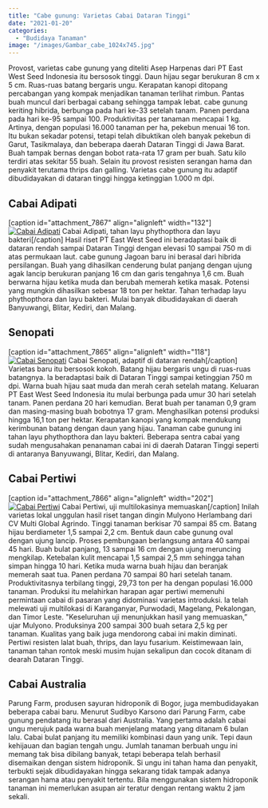 ```yaml
---
title: "Cabe gunung: Varietas Cabai Dataran Tinggi"
date: "2021-01-20"
categories: 
  - "Budidaya Tanaman"
image: "/images/Gambar_cabe_1024x745.jpg"
---
```


Provost, varietas cabe gunung yang diteliti Asep Harpenas dari PT East West Seed Indonesia itu bersosok tinggi. Daun hijau segar berukuran 8 cm x 5 cm. Ruas-ruas batang bergaris ungu. Kerapatan kanopi ditopang percabangan yang kompak menjadikan tanaman terlihat rimbun. Pantas buah muncul dari berbagai cabang sehingga tampak lebat. cabe gunung keriting hibrida, berbunga pada hari ke-33 setelah tanam. Panen perdana pada hari ke-95 sampai 100. Produktivitas per tanaman mencapai 1 kg. Artinya, dengan populasi 16.000 tanaman per ha, pekebun menuai 16 ton. Itu bukan sekadar potensi, tetapi telah dibuktikan oleh banyak pekebun di Garut, Tasikmalaya, dan beberapa daerah Dataran Tinggi di Jawa Barat. Buah tampak bernas dengan bobot rata-rata 17 gram per buah. Satu kilo terdiri atas sekitar 55 buah. Selain itu provost resisten serangan hama dan penyakit terutama thrips dan galling. Varietas cabe gunung itu adaptif dibudidayakan di dataran tinggi hingga ketinggian 1.000 m dpi.

## Cabai Adipati

\[caption id="attachment\_7867" align="alignleft" width="132"\][![Cabai Adipati](/images/Gambar_cabe_adipati_637x768.jpg)](http://localhost/mitra/wp-content/uploads/2021/01/Gambar_cabe_adipati_637x768.jpg) Cabai Adipati, tahan layu phythopthora dan layu bakteri\[/caption\] Hasil riset PT East West Seed ini beradaptasi baik di dataran rendah sampai Dataran Tinggi dengan elevasi 10 sampai 750 m di atas permukaan laut. cabe gunung Jagoan baru ini berasal dari hibrida persilangan. Buah yang dihasilkan cenderung bulat panjang dengan ujung agak lancip berukuran panjang 16 cm dan garis tengahnya 1,6 cm. Buah berwarna hijau ketika muda dan berubah memerah ketika masak. Potensi yang mungkin dihasilkan sebesar 18 ton per hektar. Tahan terhadap layu phythopthora dan layu bakteri. Mulai banyak dibudidayakan di daerah Banyuwangi, Blitar, Kediri, dan Malang.

## Senopati

\[caption id="attachment\_7865" align="alignleft" width="118"\][![Cabai Senopati](/images/Gambar_cabe_senopati_518x768.jpg)](http://localhost/mitra/wp-content/uploads/2021/01/Gambar_cabe_senopati_518x768.jpg) Cabai Senopati, adaptif di dataran rendah\[/caption\] Varietas baru itu bersosok kokoh. Batang hijau bergaris ungu di ruas-ruas batangnya. Ia beradaptasi baik di Dataran Tinggi sampai ketinggian 750 m dpi. Warna buah hijau saat muda dan merah cerah setelah matang. Keluaran PT East West Seed Indonesia itu mulai berbunga pada umur 30 hari setelah tanam. Panen perdana 20 hari kemudian. Berat buah per tanaman 0,9 gram dan masing-masing buah bobotnya 17 gram. Menghasilkan potensi produksi hingga 16,1 ton per hektar. Kerapatan kanopi yang kompak mendukung kerimbunan batang dengan daun yang hijau. Tanaman cabe gunung ini tahan layu phythopthora dan layu bakteri. Beberapa sentra cabai yang sudah mengusahakan penanaman cabai ini di daerah Dataran Tinggi seperti di antaranya Banyuwangi, Blitar, Kediri, dan Malang.

## Cabai Pertiwi

\[caption id="attachment\_7866" align="alignleft" width="202"\][![Cabai Pertiwi](/images/Gambar_cabe_pertiwi_731x768.jpg)](http://localhost/mitra/wp-content/uploads/2021/01/Gambar_cabe_pertiwi_731x768.jpg) Cabai Pertiwi, uji multilokasinya memuaskan\[/caption\] Inilah varietas lokal unggulan hasil riset tangan dingin Mulyono Herlambang dari CV Multi Global Agrindo. Tinggi tanaman berkisar 70 sampai 85 cm. Batang hijau berdiameter 1,5 sampai 2,2 cm. Bentuk daun cabe gunung oval dengan ujung lancip. Proses pembungaan berlangsung antara 40 sampai 45 hari. Buah bulat panjang, 13 sampai 16 cm dengan ujung meruncing mengkilap. Ketebalan kulit mencapai 1,5 sampai 2,5 mm sehingga tahan simpan hingga 10 hari. Ketika muda warna buah hijau dan beranjak memerah saat tua. Panen perdana 70 sampai 80 hari setelah tanam. Produktivitasnya terbilang tinggi, 29,73 ton per ha dengan populasi 16.000 tanaman. Produksi itu melahirkan harapan agar pertiwi memenuhi permintaan cabai di pasaran yang didominasi varietas introduksi. Ia telah melewati uji multilokasi di Karanganyar, Purwodadi, Magelang, Pekalongan, dan Timor Leste. "Keseluruhan uji menunjukkan hasil yang memuaskan,” ujar Mulyono. Produksinya 200 sampai 300 buah setara 2,5 kg per tanaman. Kualitas yang baik juga mendorong cabai ini makin diminati. Pertiwi resisten lalat buah, thrips, dan layu fusarium. Keistimewaan lain, tanaman tahan rontok meski musim hujan sekalipun dan cocok ditanam di dearah Dataran Tinggi.

## Cabai Australia

Parung Farm, produsen sayuran hidroponik di Bogor, juga membudidayakan beberapa cabai baru. Menurut Sudibyo Karsono dari Parung Farm, cabe gunung pendatang itu berasal dari Australia. Yang pertama adalah cabai ungu merujuk pada warna buah menjelang matang yang ditanam 6 bulan lalu. Cabai bulat panjang itu memiliki kombinasi daun yang unik. Tepi daun kehijauan dan bagian tengah ungu. Jumlah tanaman berbuah ungu ini memang tak bisa dibilang banyak, tetapi beberapa telah berhasil disemaikan dengan sistem hidroponik. Si ungu ini tahan hama dan penyakit, terbukti sejak dibudidayakan hingga sekarang tidak tampak adanya serangan hama atau penyakit tertentu. Bila menggunakan sistem hidroponik tanaman ini memerlukan asupan air teratur dengan rentang waktu 2 jam sekali.
